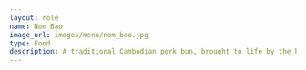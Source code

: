 ```yaml
---
layout: role
name: Nom Bao
image_url: images/menu/nom_bao.jpg
type: Food
description: A traditional Cambodian pork bun, brought to life by the hands of our primary funder, Rathanak.
---
```

